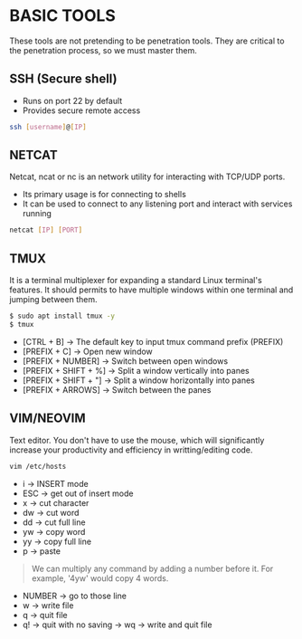 # BASIC TOOLS
These tools are not pretending to be penetration tools. They are critical to the penetration process, so we must master them.

## SSH (Secure shell)
- Runs on port 22 by default
- Provides secure remote access

```bash
ssh [username]@[IP]
```

## NETCAT
Netcat, ncat or nc is an network utility for interacting with TCP/UDP ports.
- Its primary usage is for connecting to shells
- It can be used to connect to any listening port and interact with services running

```bash
netcat [IP] [PORT]
```

## TMUX
It is a terminal multiplexer for expanding a standard Linux terminal's features. It should permits to have multiple windows within one terminal and jumping between them.

```bash
$ sudo apt install tmux -y
$ tmux
```

- [CTRL + B] -> The default key to input tmux command prefix (PREFIX)
- [PREFIX + C] -> Open new window
- [PREFIX + NUMBER] -> Switch between open windows
- [PREFIX + SHIFT + %] -> Split a window vertically into panes
- [PREFIX + SHIFT + "] -> Split a window horizontally into panes
- [PREFIX + ARROWS] -> Switch between the panes

## VIM/NEOVIM
Text editor. You don't have to use the mouse, which will significantly increase your productivity and efficiency in writting/editing code.

```bash
vim /etc/hosts
```

- i -> INSERT mode
- ESC -> get out of insert mode
- x -> cut character
- dw -> cut word
- dd -> cut full line
- yw -> copy word
- yy -> copy full line
- p -> paste

> We can multiply any command by adding a number before it. For example, '4yw' would copy 4 words.

- NUMBER -> go to those line
- w -> write file
- q -> quit file
- q! -> quit with no saving
-> wq -> write and quit file


